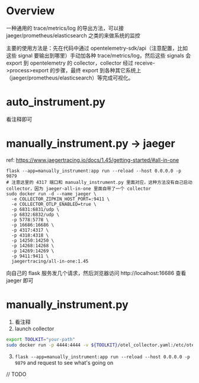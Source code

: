 # Overview

一种通用的 trace/metrics/log 的导出方法，可以接 jaeger/prometheus/elasticsearch 之类的来做系统的监控

主要的使用方法是：先在代码中通过 opentelemetry-sdk/api（注意配置，比如这些 signal 要输出到哪里）手动加各种 trace/metrics/log，然后这些 signals 会 export 到 opentelemetry 的 collector，collector 经过 receive->process>export 的步骤，最终 export 到各种其它系统上（jaeger/prometheus/elasticsearch）等完成可视化。

# auto_instrument.py

看注释即可

# manually_instrument.py -> jaeger

ref: https://www.jaegertracing.io/docs/1.45/getting-started/#all-in-one

```
flask --app=manually_instrument:app run --reload --host 0.0.0.0 -p 9879
# 注意这里的 4317 端口和 manually_instrument.py 里面对应，这种方法没有自己启动 collector，因为 jaeger-all-in-one 里面自带了一个 collector 
sudo docker run -d --name jaeger \
  -e COLLECTOR_ZIPKIN_HOST_PORT=:9411 \
  -e COLLECTOR_OTLP_ENABLED=true \
  -p 6831:6831/udp \
  -p 6832:6832/udp \
  -p 5778:5778 \
  -p 16686:16686 \
  -p 4317:4317 \
  -p 4318:4318 \
  -p 14250:14250 \
  -p 14268:14268 \
  -p 14269:14269 \
  -p 9411:9411 \
  jaegertracing/all-in-one:1.45
```

向自己的 flask 服务发几个请求，然后浏览器访问 http://localhost:16686 查看 jaeger 即可

# manually_instrument.py

1. 看注释
2. launch collector
```bash
export TOOLKIT="your-path"
sudo docker run -p 4444:4444 -v ${TOOLKIT}/otel_collector.yaml:/etc/otelcol-contrib/config.yaml otel/opentelemetry-collector-contrib:0.78.0
```
3. `flask --app=manually_instrument:app run --reload --host 0.0.0.0 -p 9879` and request to see what's going on 

// TODO